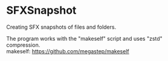 # SFXSnapshot
Creating SFX snapshots of files and folders.

The program works with the "makeself" script and uses "zstd" compression.  
makeself: https://github.com/megastep/makeself